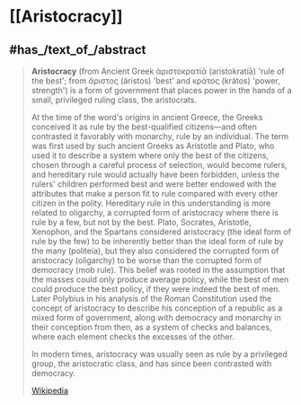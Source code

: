 
# [[Aristocracy]] 

## #has_/text_of_/abstract 

> **Aristocracy** (from Ancient Greek  ἀριστοκρατίᾱ (aristokratíā) 'rule of the best'; from  ἄριστος (áristos) 'best' and  κράτος (krátos) 'power, strength') is a form of government that places power in the hands of a small, privileged ruling class, the aristocrats.
>
> At the time of the word's origins in ancient Greece, the Greeks conceived it as rule by the best-qualified citizens—and often contrasted it favorably with monarchy, rule by an individual. The term was first used by such ancient Greeks as Aristotle and Plato, who used it to describe a system where only the best of the citizens, chosen through a careful process of selection, would become rulers, and hereditary rule would actually have been forbidden, unless the rulers' children performed best and were better endowed with the attributes that make a person fit to rule compared with every other citizen in the polity. Hereditary rule in this understanding is more related to oligarchy, a corrupted form of aristocracy where there is rule by a few, but not by the best. Plato, Socrates, Aristotle, Xenophon, and the Spartans considered aristocracy (the ideal form of rule by the few) to be inherently better than the ideal form of rule by the many (politeia), but they also considered the corrupted form of aristocracy (oligarchy) to be worse than the corrupted form of democracy (mob rule). This belief was rooted in the assumption that the masses could only produce average policy, while the best of men could produce the best policy, if they were indeed the best of men. Later Polybius in his analysis of the Roman Constitution used the concept of aristocracy to describe his conception of a republic as a mixed form of government, along with democracy and monarchy in their conception from then, as a system of checks and balances, where each element checks the excesses of the other.
>
> In modern times, aristocracy was usually seen as rule by a privileged group, the aristocratic class, and has since been contrasted with democracy.
>
> [Wikipedia](https://en.wikipedia.org/wiki/Aristocracy)







